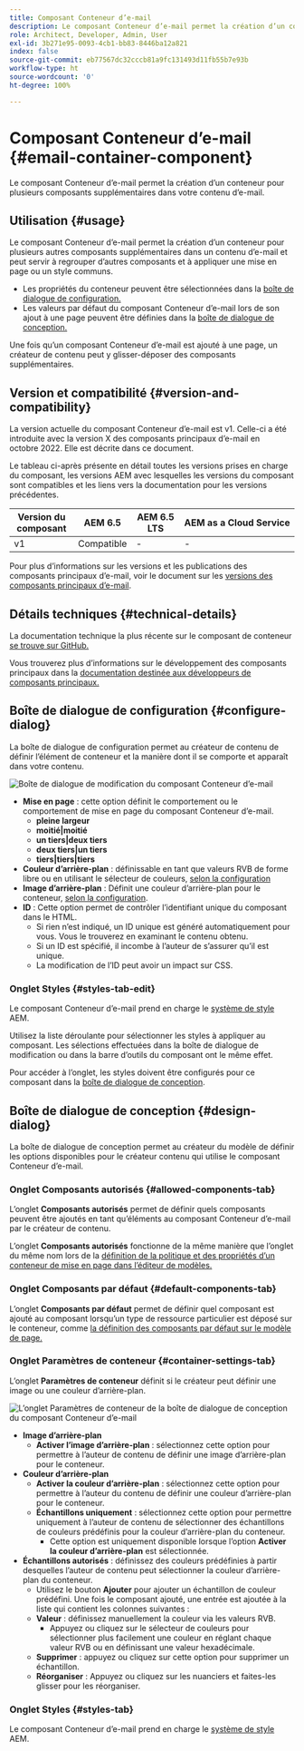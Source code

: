 ```yaml
---
title: Composant Conteneur d’e-mail
description: Le composant Conteneur d’e-mail permet la création d’un conteneur pour plusieurs composants supplémentaires dans votre contenu d’e-mail.
role: Architect, Developer, Admin, User
exl-id: 3b271e95-0093-4cb1-bb83-8446ba12a821
index: false
source-git-commit: eb77567dc32cccb81a9fc131493d11fb55b7e93b
workflow-type: ht
source-wordcount: '0'
ht-degree: 100%

---
```



# Composant Conteneur d’e-mail {#email-container-component}

Le composant Conteneur d’e-mail permet la création d’un conteneur pour plusieurs composants supplémentaires dans votre contenu d’e-mail.

## Utilisation {#usage}

Le composant Conteneur d’e-mail permet la création d’un conteneur pour plusieurs autres composants supplémentaires dans un contenu d’e-mail et peut servir à regrouper d’autres composants et à appliquer une mise en page ou un style communs.

* Les propriétés du conteneur peuvent être sélectionnées dans la [boîte de dialogue de configuration.](#configure-dialog)
* Les valeurs par défaut du composant Conteneur d’e-mail lors de son ajout à une page peuvent être définies dans la [boîte de dialogue de conception.](#design-dialog)

Une fois qu’un composant Conteneur d’e-mail est ajouté à une page, un créateur de contenu peut y glisser-déposer des composants supplémentaires.

## Version et compatibilité {#version-and-compatibility}

La version actuelle du composant Conteneur d’e-mail est v1. Celle-ci a été introduite avec la version X des composants principaux d’e-mail en octobre 2022. Elle est décrite dans ce document.

Le tableau ci-après présente en détail toutes les versions prises en charge du composant, les versions AEM avec lesquelles les versions du composant sont compatibles et les liens vers la documentation pour les versions précédentes.

| Version du composant | AEM 6.5 | AEM 6.5 LTS | AEM as a Cloud Service |
|---|---|---|---|
| v1 | Compatible | - | - |

Pour plus d’informations sur les versions et les publications des composants principaux d’e-mail, voir le document sur les [versions des composants principaux d’e-mail](/help/email/versions.md).

## Détails techniques {#technical-details}

La documentation technique la plus récente sur le composant de conteneur [se trouve sur GitHub.](https://adobe.com/go/aem_cmp_tech_email_container_v1)

Vous trouverez plus d’informations sur le développement des composants principaux dans la [documentation destinée aux développeurs de composants principaux.](/help/developing/overview.md)

## Boîte de dialogue de configuration {#configure-dialog}

La boîte de dialogue de configuration permet au créateur de contenu de définir l’élément de conteneur et la manière dont il se comporte et apparaît dans votre contenu.

![Boîte de dialogue de modification du composant Conteneur d’e-mail](/help/email/assets/email-container-configure.png)

* **Mise en page** : cette option définit le comportement ou le comportement de mise en page du composant Conteneur d’e-mail.
   * **pleine largeur**
   * **moitié|moitié**
   * **un tiers|deux tiers**
   * **deux tiers|un tiers**
   * **tiers|tiers|tiers**
* **Couleur d’arrière-plan** : définissable en tant que valeurs RVB de forme libre ou en utilisant le sélecteur de couleurs, [selon la configuration](#container-settings-tab)
* **Image d’arrière-plan** : Définit une couleur d’arrière-plan pour le conteneur, [selon la configuration](#container-settings-tab).
* **ID** : Cette option permet de contrôler l’identifiant unique du composant dans le HTML.
   * Si rien n’est indiqué, un ID unique est généré automatiquement pour vous. Vous le trouverez en examinant le contenu obtenu.
   * Si un ID est spécifié, il incombe à l’auteur de s’assurer qu’il est unique.
   * La modification de l’ID peut avoir un impact sur CSS.

### Onglet Styles {#styles-tab-edit}

Le composant Conteneur d’e-mail prend en charge le [système de style](/help/get-started/authoring.md#component-styling) AEM.

Utilisez la liste déroulante pour sélectionner les styles à appliquer au composant. Les sélections effectuées dans la boîte de dialogue de modification ou dans la barre d’outils du composant ont le même effet.

Pour accéder à l’onglet, les styles doivent être configurés pour ce composant dans la [boîte de dialogue de conception](#design-dialog).

## Boîte de dialogue de conception {#design-dialog}

La boîte de dialogue de conception permet au créateur du modèle de définir les options disponibles pour le créateur contenu qui utilise le composant Conteneur d’e-mail.

### Onglet Composants autorisés {#allowed-components-tab}

L’onglet **Composants autorisés** permet de définir quels composants peuvent être ajoutés en tant qu’éléments au composant Conteneur d’e-mail par le créateur de contenu.

L’onglet **Composants autorisés** fonctionne de la même manière que l’onglet du même nom lors de la [définition de la politique et des propriétés d’un conteneur de mise en page dans l’éditeur de modèles.](https://experienceleague.adobe.com/docs/experience-manager-cloud-service/sites/authoring/features/templates.html?lang=fr)

### Onglet Composants par défaut {#default-components-tab}

L’onglet **Composants par défaut** permet de définir quel composant est ajouté au composant lorsqu’un type de ressource particulier est déposé sur le conteneur, comme [la définition des composants par défaut sur le modèle de page.](https://experienceleague.adobe.com/docs/experience-manager-cloud-service/sites/authoring/features/templates.html?lang=fr)

### Onglet Paramètres de conteneur {#container-settings-tab}

L’onglet **Paramètres de conteneur** définit si le créateur peut définir une image ou une couleur d’arrière-plan.

![L’onglet Paramètres de conteneur de la boîte de dialogue de conception du composant Conteneur d’e-mail](/help/email/assets/email-container-design-container-settings.png)

* **Image d’arrière-plan**
   * **Activer l’image d’arrière-plan** : sélectionnez cette option pour permettre à l’auteur de contenu de définir une image d’arrière-plan pour le conteneur.
* **Couleur d’arrière-plan**
   * **Activer la couleur d’arrière-plan** : sélectionnez cette option pour permettre à l’auteur du contenu de définir une couleur d’arrière-plan pour le conteneur.
   * **Échantillons uniquement** : sélectionnez cette option pour permettre uniquement à l’auteur de contenu de sélectionner des échantillons de couleurs prédéfinis pour la couleur d’arrière-plan du conteneur.
      * Cette option est uniquement disponible lorsque l’option **Activer la couleur d’arrière-plan** est sélectionnée.
* **Échantillons autorisés** : définissez des couleurs prédéfinies à partir desquelles l’auteur de contenu peut sélectionner la couleur d’arrière-plan du conteneur.
   * Utilisez le bouton **Ajouter** pour ajouter un échantillon de couleur prédéfini. Une fois le composant ajouté, une entrée est ajoutée à la liste qui contient les colonnes suivantes :
   * **Valeur** : définissez manuellement la couleur via les valeurs RVB.
      * Appuyez ou cliquez sur le sélecteur de couleurs pour sélectionner plus facilement une couleur en réglant chaque valeur RVB ou en définissant une valeur hexadécimale.
   * **Supprimer** : appuyez ou cliquez sur cette option pour supprimer un échantillon.
   * **Réorganiser** : Appuyez ou cliquez sur les nuanciers et faites-les glisser pour les réorganiser.

### Onglet Styles {#styles-tab}

Le composant Conteneur d’e-mail prend en charge le [système de style](/help/get-started/authoring.md#component-styling) AEM.

